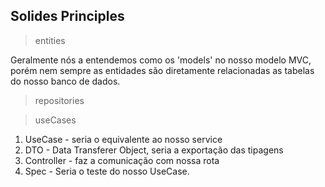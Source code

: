 

## Solides Principles

> entities

Geralmente nós a entendemos como os 'models' no nosso modelo MVC, porém nem sempre as entidades são diretamente relacionadas as tabelas do nosso banco de dados.

> repositories


> useCases

1. UseCase - seria o equivalente ao nosso service
2. DTO - Data Transferer Object, seria a exportação das tipagens
3. Controller - faz a comunicação com nossa rota
4. Spec - Seria o teste do nosso UseCase.
